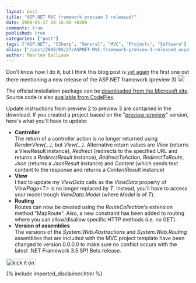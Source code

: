 ```yaml
---
layout: post
title: "ASP.NET MVC framework preview 3 released!"
date: 2008-05-27 19:16:00 +0200
comments: true
published: true
categories: ["post"]
tags: ["ASP.NET", "CSharp", "General", "MVC", "Projects", "Software"]
alias: ["/post/2008/05/27/ASPNET-MVC-framework-preview-3-released.aspx", "/post/2008/05/27/aspnet-mvc-framework-preview-3-released.aspx"]
author: Maarten Balliauw
---
```

<p>
Don&#39;t know how I do it, but I think this blog post is <a href="/post/2008/03/ASPNET-MVC-Framework-out-on-CodePlex.aspx" target="_blank">yet again</a> the first one out there mentioning a new release of the ASP.NET framework (preview 3)&nbsp;<img src="/admin/tiny_mce/plugins/emotions/images/smiley-cool.gif" border="0" alt="Cool" title="Cool" width="18" height="18" /> 
</p>
<p>
The official&nbsp;installation package can be <a href="http://www.microsoft.com/downloads/details.aspx?FamilyId=92F2A8F0-9243-4697-8F9A-FCF6BC9F66AB&amp;displaylang=en" target="_blank">downloaded from the Microsoft site</a>. Source code is also <a href="http://www.codeplex.com/aspnet/Release/ProjectReleases.aspx?ReleaseId=13792" target="_blank">available from CodePlex</a>. 
</p>
<p>
Update instructions from preview 2 to preview 3 are contained in the download. If you created a project based on the &quot;<a href="http://www.codeplex.com/aspnet/Release/ProjectReleases.aspx?ReleaseId=12640" target="_blank">preview-preview</a>&quot; version, here&#39;s what you&#39;ll have to update:
</p>
<ul>
	<li><strong>Controller</strong><br />
	The return of a controller action is no longer returned using <em>RenderView(...)</em>, but <em>View(...).</em> Alternative return values are <em>View</em> (returns a ViewResult instance), <em>Redirect</em> (redirects to the specified URL and returns a <em>RedirectResult</em> instance), <em>RedirectToAction</em>, <em>RedirectToRoute</em>, <em>Json</em> (returns a <em>JsonResult</em> instance) and <em>Content</em> (which sends&nbsp;text content to the response and returns a <em>ContentResult</em> instance)<br />
	</li>
	<li><strong>View</strong><br />
	I had to update my <em>ViewData</em> calls as the <em>ViewData</em> property of <em>ViewPage&lt;T&gt;</em> is no longer replaced by <em>T</em>.&nbsp;Instead, you&#39;ll have to access your model trough <em>ViewData.Model</em> (where <em>Model </em>is of <em>T</em>).<br />
	</li>
	<li><strong>Routing</strong><br />
	Routes can now be created using the <em>RouteCollection</em>&#39;s extension method &quot;MapRoute&quot;. Also, a new constraint has been added to routing where you can allow/disallow specific HTTP methods (i.e. no GET).<br />
	</li>
	<li><strong>Version of assemblies</strong><br />
	The versions of the <em>System.Web.Abstractions</em> and <em>System.Web.Routing</em> assemblies that are included with the MVC project template have been changed to version 0.0.0.0 to make sure no conflict occurs with the latest .NET Framework 3.5 SP1 Beta release.</li>
</ul>
<p>
<a href="http://www.dotnetkicks.com/kick/?url=/post/2008/05/ASPNET-MVC-framework-preview-3-released.aspx&amp;title=ASP.NET MVC framework preview 3 released!"><img src="http://www.dotnetkicks.com/Services/Images/KickItImageGenerator.ashx?url=/post/2008/05/ASPNET-MVC-framework-preview-3-released.aspx" border="0" alt="kick it on DotNetKicks.com" width="82" height="18" /> </a>
</p>

{% include imported_disclaimer.html %}
